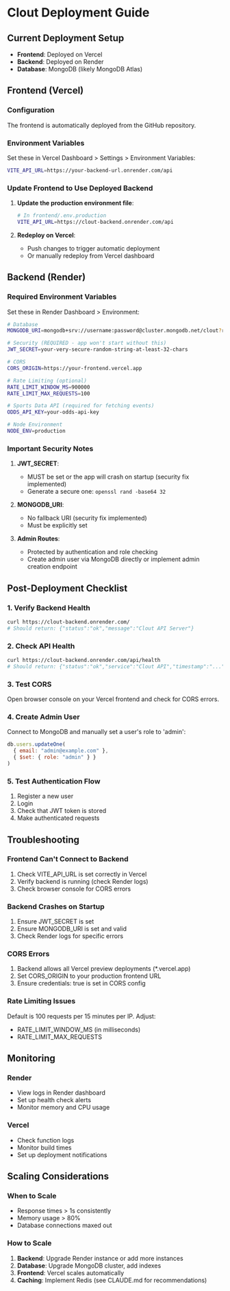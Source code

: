 # Clout Deployment Guide

## Current Deployment Setup

- **Frontend**: Deployed on Vercel
- **Backend**: Deployed on Render
- **Database**: MongoDB (likely MongoDB Atlas)

## Frontend (Vercel)

### Configuration
The frontend is automatically deployed from the GitHub repository.

### Environment Variables
Set these in Vercel Dashboard > Settings > Environment Variables:

```bash
VITE_API_URL=https://your-backend-url.onrender.com/api
```

### Update Frontend to Use Deployed Backend

1. **Update the production environment file**:
   ```bash
   # In frontend/.env.production
   VITE_API_URL=https://clout-backend.onrender.com/api
   ```

2. **Redeploy on Vercel**:
   - Push changes to trigger automatic deployment
   - Or manually redeploy from Vercel dashboard

## Backend (Render)

### Required Environment Variables
Set these in Render Dashboard > Environment:

```bash
# Database
MONGODB_URI=mongodb+srv://username:password@cluster.mongodb.net/clout?retryWrites=true&w=majority

# Security (REQUIRED - app won't start without this)
JWT_SECRET=your-very-secure-random-string-at-least-32-chars

# CORS
CORS_ORIGIN=https://your-frontend.vercel.app

# Rate Limiting (optional)
RATE_LIMIT_WINDOW_MS=900000
RATE_LIMIT_MAX_REQUESTS=100

# Sports Data API (required for fetching events)
ODDS_API_KEY=your-odds-api-key

# Node Environment
NODE_ENV=production
```

### Important Security Notes

1. **JWT_SECRET**: 
   - MUST be set or the app will crash on startup (security fix implemented)
   - Generate a secure one: `openssl rand -base64 32`

2. **MONGODB_URI**: 
   - No fallback URI (security fix implemented)
   - Must be explicitly set

3. **Admin Routes**:
   - Protected by authentication and role checking
   - Create admin user via MongoDB directly or implement admin creation endpoint

## Post-Deployment Checklist

### 1. Verify Backend Health
```bash
curl https://clout-backend.onrender.com/
# Should return: {"status":"ok","message":"Clout API Server"}
```

### 2. Check API Health
```bash
curl https://clout-backend.onrender.com/api/health
# Should return: {"status":"ok","service":"Clout API","timestamp":"..."}
```

### 3. Test CORS
Open browser console on your Vercel frontend and check for CORS errors.

### 4. Create Admin User
Connect to MongoDB and manually set a user's role to 'admin':
```javascript
db.users.updateOne(
  { email: "admin@example.com" },
  { $set: { role: "admin" } }
)
```

### 5. Test Authentication Flow
1. Register a new user
2. Login
3. Check that JWT token is stored
4. Make authenticated requests

## Troubleshooting

### Frontend Can't Connect to Backend
1. Check VITE_API_URL is set correctly in Vercel
2. Verify backend is running (check Render logs)
3. Check browser console for CORS errors

### Backend Crashes on Startup
1. Ensure JWT_SECRET is set
2. Ensure MONGODB_URI is set and valid
3. Check Render logs for specific errors

### CORS Errors
1. Backend allows all Vercel preview deployments (*.vercel.app)
2. Set CORS_ORIGIN to your production frontend URL
3. Ensure credentials: true is set in CORS config

### Rate Limiting Issues
Default is 100 requests per 15 minutes per IP. Adjust:
- RATE_LIMIT_WINDOW_MS (in milliseconds)
- RATE_LIMIT_MAX_REQUESTS

## Monitoring

### Render
- View logs in Render dashboard
- Set up health check alerts
- Monitor memory and CPU usage

### Vercel
- Check function logs
- Monitor build times
- Set up deployment notifications

## Scaling Considerations

### When to Scale
- Response times > 1s consistently
- Memory usage > 80%
- Database connections maxed out

### How to Scale
1. **Backend**: Upgrade Render instance or add more instances
2. **Database**: Upgrade MongoDB cluster, add indexes
3. **Frontend**: Vercel scales automatically
4. **Caching**: Implement Redis (see CLAUDE.md for recommendations)
